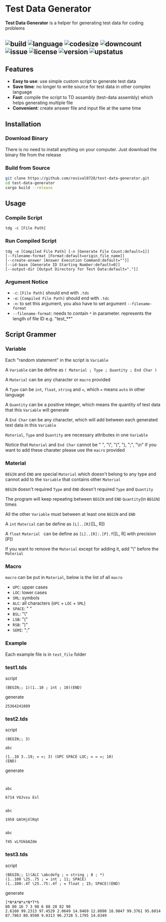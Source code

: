 # Test Data Generator

**Test Data Generator** is a helper for generating test data for coding problems

![build](https://img.shields.io/github/actions/workflow/status/revival0728/test-data-generator/rust.yml?branch=master)
![language](https://img.shields.io/github/languages/top/revival0728/test-data-generator)
![codesize](https://img.shields.io/github/languages/code-size/revival0728/test-data-generator)
![downcount](https://img.shields.io/github/downloads/revival0728/test-data-generator/total)
![issue](https://img.shields.io/github/issues/revival0728/test-data-generator)
![license](https://img.shields.io/github/license/revival0728/test-data-generator)
![version](https://img.shields.io/github/v/release/revival0728/test-data-generator)
![upstatus](https://img.shields.io/github/last-commit/revival0728/test-data-generator)
---

## Features

- **Easy to use**: use simple custom script to generate test data
- **Save time**: no longer to write source for test data in other complex language
- **Fast**: compile the script to TD assambly (test-data assembly) which helps generating multiple file
- **Convenient**: create answer file and input file at the same time


## Installation

### Download Binary
There is no need to install anything on your computer. Just download the binary file from the release

### Build from Source
```zsh
git clone https://github.com/revival0728/test-data-generator.git
cd test-data-generator
cargo build --release
```

## Usage

### Compile Script
```
tdg -c [File Path]
```

### Run Compiled Script
```
tdg -e [Compiled File Path] [-n [Generate File Count:default=1]] 
[--filename-format [Format:default=origin_file_name]] 
[--create-answer [Answer Execution Command:default=""]] 
[--id-base [Generate ID Starting Number:default=0]]
[--output-dir [Output Directory for Test Data:default="."]]
```

### Argument Notice
- `-c`: `[File Path]` should end with `.tds`
- `-e`: `[Compiled File Path]` should end with `.tdc`
- `-n`: to set this argument, you also have to set argument `--filename-format`
- `--filename-format`: needs to contain `*` in parameter. represents the length of file ID  e.g. "test_\*\*"


## Script Grammer

### Variable
Each "random statement" in the script is `Variable`

A `Variable` can be define as `( Material ; Type ; Quantity ; End Char )`

A `Material` can be any character or `macro` provided

A `Type` can be `int`, `float`, `string` and `=`, which `=` means `auto` in other language

A `Quantity` can be a positive integer, which means the quantity of test data that this `Variable` will generate

A `End Char` can be any character, which will add between each generated test data in this `Variable`

`Material`, `Type` and `Quantity` are necessary attributes in one `Variable`

Notice that `Material` and `End Char` cannot be " ", "\\", "(", "), ";", "\n" if you want to add these charater please use the `macro` provided

### Material
`BEGIN` and `END` are special `Material` which doesn't belong to any type and cannot add to the `Variable` that contains other `Material`

`BEGIN` doesn't required `Type` and `END` doesn't required `Type` and `Quantity`

The program will keep repeating between `BEGIN` and `END` `Quantity`(in `BEGIN`) times

All the other `Variable` must between at least one `BEGIN` and `END`

A `int` `Material` can be define as `[L]..[R]`([L, R])

A `float` `Material ` can be define as `[L]..[R]:.[P].f`([L, R] with precision [P])

If you want to remove the `Material` except for adding it, add "\\" before the `Material`

### Macro
`macro` can be put in `Material`, below is the list of all `macro`

- `UPC`: upper cases
- `LOC`: lower cases
- `SML`: symbols
- `ALC`: all characters (`UPC` + `LOC` + `SML`)
- `SPACE`: " "
- `BSL`: "\\"
- `LSB`: "("
- `RSB`: ")"
- `SEMI`: ";"

### Example
Each example file is in `test_file` folder

### test1.tds
script
```
(BEGIN;; 1)(1..10 ; int ; 10)(END)
```
generate
```
25364241089
```

### test2.tds
script
```
(BEGIN;; 3)

abc
 
(1..10 3..19; = =; 3) (UPC SPACE LOC; = = =; 10)
(END)
```
generate
```


abc
 
6714 VUJvsu Esl


abc
 
1958 GAtHjXlRqt


abc
 
745 vLYUkbAZdm

```

### test3.tds
script
```
(BEGIN;; 1)(ALC \abcdefg ; = string ; 8 ; *)
(1..100 \25..75 ; = int ; 11; SPACE)
(1..100:.4f \25..75:.4f ; = float ; 15; SPACE)(END)
```
generate
```
]*N*A*W*x*N*T*h
80 80 16 7 3 98 6 88 20 82 90
2.6160 99.2313 97.4529 2.0649 14.9469 12.8090 18.9847 99.3761 95.6014 87.7863 80.9590 9.0313 96.2728 5.1795 14.8349
```
